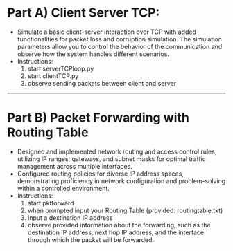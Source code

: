 # Part A) Client Server TCP:
- Simulate a basic client-server interaction over TCP with added functionalities for packet loss and corruption simulation. The simulation parameters allow you to control the behavior of the communication and observe how the system handles different scenarios.
- Instructions:
  1) start serverTCPloop.py
  2) start clientTCP.py
  3) observe sending packets between client and server

----------

# Part B) Packet Forwarding with Routing Table
- Designed and implemented network routing and access control rules, utilizing IP ranges, gateways, and subnet masks for optimal traffic management across multiple interfaces.
- Configured routing policies for diverse IP address spaces, demonstrating proficiency in network configuration and problem-solving within a controlled environment.
- Instructions:
  1) start pktforward 
  2) when prompted input your Routing Table (provided: routingtable.txt)
  3) input a destination IP address
  4) observe provided information about the forwarding, such as the destination IP address, next hop IP address, and the interface through which the packet will be forwarded.
